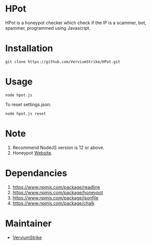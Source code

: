 # HPot
HPot is a honeypot checker which check if the IP is a scammer, bot, spammer, programmed using Javascript.

# Installation

    git clone https://github.com/VerviumStrike/HPot.git

# Usage

    node hpot.js
To reset settings.json:

    node hpot.js reset

# Note

 1. Recommend NodeJS version is 12 or above.
 2. Honeypot [Website](https://www.projecthoneypot.org/index.php).

# Dependancies

 1. https://www.npmjs.com/package/readline
 2. https://www.npmjs.com/package/honeypot
 3. https://www.npmjs.com/package/jsonfile
 4. https://www.npmjs.com/package/chalk

# Maintainer

 - [VerviumStrike](https://github.com/VerviumStrike)
